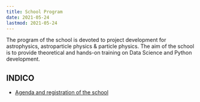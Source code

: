 ```yaml
---
title: School Program
date: 2021-05-24
lastmod: 2021-05-24
---
```


The program of the school is devoted to project development for astrophysics, astroparticle physics & particle physics. The aim of the school is to provide theoretical and hands-on training on Data Science and Python development.

## INDICO

- [Agenda and registration of the school](https://indico.in2p3.fr/event/20306/)

